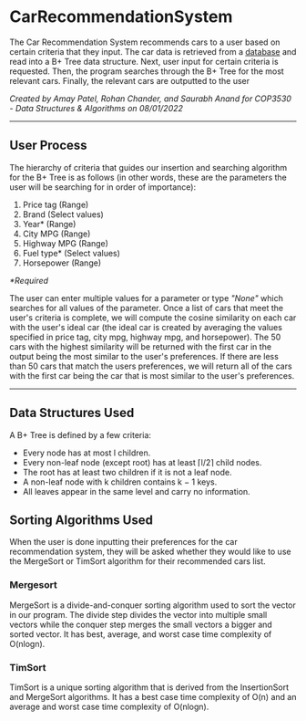 # CarRecommendationSystem
The Car Recommendation System recommends cars to a user based on certain criteria that they input. The car data is retrieved from a [database](https://think.cs.vt.edu/corgis/json/cars/) and read into a B+ Tree data structure. Next, user input for certain criteria is requested. Then, the program searches through the B+ Tree for the most relevant cars. Finally, the relevant cars are outputted to the user

*Created by Amay Patel, Rohan Chander, and Saurabh Anand for COP3530 - Data Structures & Algorithms on 08/01/2022*
***

## User Process

The hierarchy of criteria that guides our insertion and searching algorithm for the B+ Tree is as follows (in other words, these are the parameters the user will be searching for in order of importance):
1. Price tag (Range)
2. Brand (Select values)
3. Year* (Range)
4. City MPG (Range)
5. Highway MPG (Range)
6. Fuel type* (Select values)
7. Horsepower (Range)

*\*Required*

The user can enter multiple values for a parameter or type *"None"* which searches for all values of the parameter. Once a list of cars that meet the user's criteria is complete, we will compute the cosine similarity on each car with the user's ideal car (the ideal car is created by averaging the values specified in price tag, city mpg, highway mpg, and horsepower). The 50 cars with the highest similarity will be returned with the first car in the output being the most similar to the user's preferences. If there are less than 50 cars that match the users preferences, we will return all of the cars with the first car being the car that is most similar to the user's preferences. 

***

## Data Structures Used

A B+ Tree is defined by a few criteria:
- Every node has at most l children.
- Every non-leaf node (except root) has at least ⌈l/2⌉ child nodes.
- The root has at least two children if it is not a leaf node.
- A non-leaf node with k children contains k − 1 keys.
- All leaves appear in the same level and carry no information.

## Sorting Algorithms Used

When the user is done inputting their preferences for the car recommendation system, they will be asked whether they would like to use the MergeSort or TimSort algorithm for their recommended cars list.

### Mergesort

MergeSort is a divide-and-conquer sorting algorithm used to sort the vector in our program. The divide step divides the vector into multiple small vectors while the conquer step merges the small vectors a bigger and sorted vector. It has best, average, and worst case time complexity of O(nlogn). 

### TimSort
TimSort is a unique sorting algorithm that is derived from the InsertionSort and MergeSort algorithms. It has a best case time complexity of O(n) and an average and worst case time complexity of O(nlogn). 
